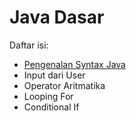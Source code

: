 # Java Dasar
Daftar isi:
* [Pengenalan Syntax Java](lab1.md)
* Input dari User
* Operator Aritmatika
* Looping For
* Conditional If
